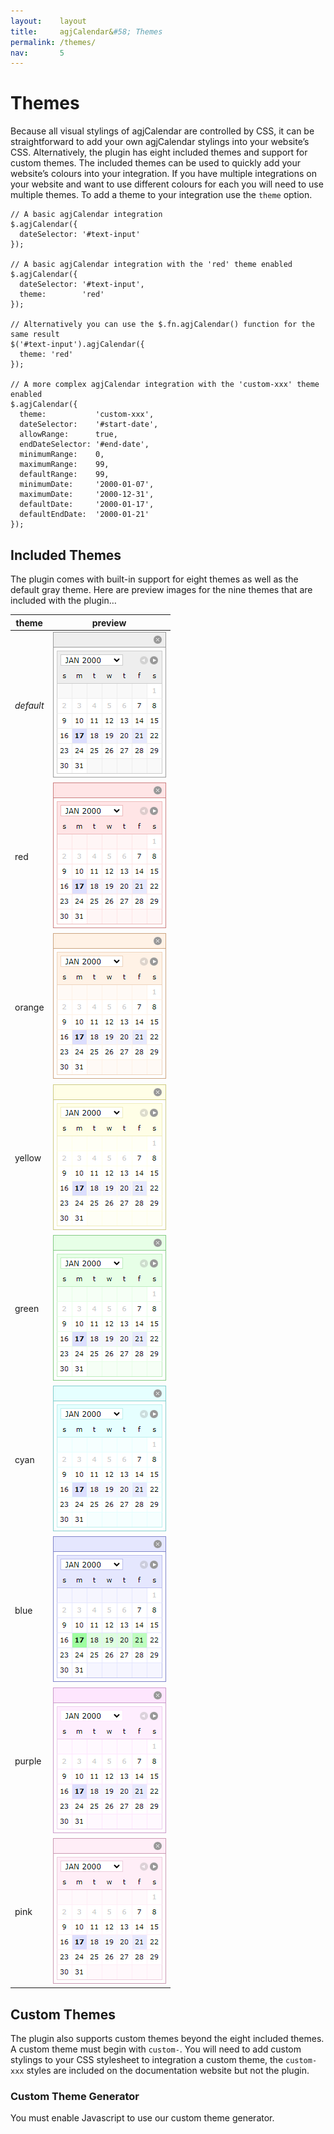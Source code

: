 ```yaml
---
layout:    layout
title:     agjCalendar&#58; Themes
permalink: /themes/
nav:       5
---
```


# Themes

Because all visual stylings of agjCalendar are controlled by CSS, it can be straightforward to add your own agjCalendar stylings into your website’s CSS. Alternatively, the plugin has eight included themes and support for custom themes. The included themes can be used to quickly add your website’s colours into your integration. If you have multiple integrations on your website and want to use different colours for each you will need to use multiple themes. To add a theme to your integration use the `theme` option.

    // A basic agjCalendar integration
    $.agjCalendar({
      dateSelector: '#text-input'
    });

    // A basic agjCalendar integration with the 'red' theme enabled
    $.agjCalendar({
      dateSelector: '#text-input',
      theme:        'red'
    });

    // Alternatively you can use the $.fn.agjCalendar() function for the same result
    $('#text-input').agjCalendar({
      theme: 'red'
    });

    // A more complex agjCalendar integration with the 'custom-xxx' theme enabled
    $.agjCalendar({
      theme:           'custom-xxx',
      dateSelector:    '#start-date',
      allowRange:      true,
      endDateSelector: '#end-date',
      minimumRange:    0,
      maximumRange:    99,
      defaultRange:    99,
      minimumDate:     '2000-01-07',
      maximumDate:     '2000-12-31',
      defaultDate:     '2000-01-17',
      defaultEndDate:  '2000-01-21'
    });

## Included Themes

The plugin comes with built-in support for eight themes as well as the default gray theme. Here are preview images for the nine themes that are included with the plugin…

theme|preview
-----|-------
*default*|![Default Theme](/documentation/agjCalendar.agjjQuery.org/images/theme-default.png)
red|![Red Theme](/documentation/agjCalendar.agjjQuery.org/images/theme-red.png)
orange|![Orange Theme](/documentation/agjCalendar.agjjQuery.org/images/theme-orange.png)
yellow|![Yellow Theme](/documentation/agjCalendar.agjjQuery.org/images/theme-yellow.png)
green|![Green Theme](/documentation/agjCalendar.agjjQuery.org/images/theme-green.png)
cyan|![Cyan Theme](/documentation/agjCalendar.agjjQuery.org/images/theme-cyan.png)
blue|![Blue Theme](/documentation/agjCalendar.agjjQuery.org/images/theme-blue.png)
purple|![Purple Theme](/documentation/agjCalendar.agjjQuery.org/images/theme-purple.png)
pink|![Pink Theme](/documentation/agjCalendar.agjjQuery.org/images/theme-pink.png)

## Custom Themes

The plugin also supports custom themes beyond the eight included themes. A custom theme must begin with `custom-`. You will need to add custom stylings to your CSS stylesheet to integration a custom theme, the `custom-xxx` styles are included on the documentation website but not the plugin.

### Custom Theme Generator

<noscript><p>You must enable Javascript to use our custom theme generator.</p></noscript>

<div id="ctg" style="display:none">
  <p>You can use the custom theme generator below to style agjCalendar to match your branding.</p>
  <p>The custom theme generator supports long hex codes (with or without the <code>#</code>), short hex codes (with or without the <code>#</code>), RGB colours, RGBA colours, HSL colours, HSLA colours and all colour keywords as defined by the <a href="https://www.w3.org/wiki/CSS/Properties/color/keywords" title="World Wide Web Consortium (W3C)">World Wide Web Consortium (W3C)</a>. We recommend using hex codes.</p>
  <p>Copy and paste the generated CSS into your own stylesheet for the stylings to appear on your website.</p>
  <form method="post" action="/themes/#custom-theme-generator" onsubmit="return false;" class="interactive interactive-tool">
    <p>
      <label for="ctg-theme-name">Custom theme name</label>
      <br />
      <input type="text" id="ctg-theme-name" value="" placeholder="hotdog-stand" />
      <br />
      <br />
      <label for="ctg-border">Border</label>
      <br />
      <input type="text" id="ctg-border" value="" placeholder="#000000" />
      <br />
      <br />
      <label for="ctg-title-bar">Title bar</label>
      <br />
      <input type="text" id="ctg-title-bar" value="" placeholder="#ff0000" />
      <br />
      <br />
      <label for="ctg-inner-colour">Inner colour</label>
      <br />
      <input type="text" id="ctg-inner-colour" value="" placeholder="#c6c6c6" />
      <br />
      <br />
      <label for="ctg-header-border">Header border</label>
      <br />
      <input type="text" id="ctg-header-border" value="" placeholder="#000000" />
      <br />
      <br />
      <label for="ctg-header-background">Header background</label>
      <br />
      <input type="text" id="ctg-header-background" value="" placeholder="#ff0000" />
      <br />
      <br />
      <label for="ctg-header-text">Header text</label>
      <br />
      <input type="text" id="ctg-header-text" value="" placeholder="#ffffff" />
      <br />
      <br />
      <label for="ctg-calendar-border">Calendar border</label>
      <br />
      <input type="text" id="ctg-calendar-border" value="" placeholder="#848484" />
      <br />
      <br />
      <label for="ctg-calendar-background">Calendar background</label>
      <br />
      <input type="text" id="ctg-calendar-background" value="" placeholder="#ffffff" />
      <br />
      <br />
      <label for="ctg-unselectable-background">Unselectable background</label>
      <br />
      <input type="text" id="ctg-unselectable-background" value="" placeholder="#c6c6c6" />
      <br />
      <br />
      <label for="ctg-unselectable-colour">Unselectable colour</label>
      <br />
      <input type="text" id="ctg-unselectable-colour" value="" placeholder="#848484" />
      <br />
      <br />
      <label for="ctg-date-background">Date background</label>
      <br />
      <input type="text" id="ctg-date-background" value="" placeholder="#ffff00" />
      <br />
      <br />
      <label for="ctg-date-background-active">Date background (active)</label>
      <br />
      <input type="text" id="ctg-date-background-active" value="" placeholder="#ff0000" />
      <br />
      <br />
      <label for="ctg-date-background-other-active">Date background (other active)</label>
      <br />
      <input type="text" id="ctg-date-background-other-active" value="" placeholder="#ff8000" />
      <br />
      <br />
      <label for="ctg-date-background-in-range">Date background (in range)</label>
      <br />
      <input type="text" id="ctg-date-background-in-range" value="" placeholder="#ffbf00" />
      <br />
      <br />
      <label for="ctg-date-colour">Date colour</label>
      <br />
      <input type="text" id="ctg-date-colour" value="" placeholder="#000000" />
      <br />
      <br />
      <label for="ctg-date-colour-active">Date colour (active)</label>
      <br />
      <input type="text" id="ctg-date-colour-active" value="" placeholder="#ffffff" />
      <br />
      <br />
      <label for="ctg-date-colour-other-active">Date colour (other active)</label>
      <br />
      <input type="text" id="ctg-date-colour-other-active" value="" placeholder="#ffffff" />
      <br />
      <br />
      <label for="ctg-date-colour-in-range">Date colour (in range)</label>
      <br />
      <input type="text" id="ctg-date-colour-in-range" value="" placeholder="#000000" />
      <br />
      <br />
      <input type="submit" value="Generate" class="submit" id="ctg-generate" />
    </p>
    <pre><code id="ctg-code"></code></pre>
  </form>
  <div id="agjCalendar" class="agjCalendar-single agjCalendar-small" style="bottom:-233px;display:block;left:10px;position:fixed">
    <div id="agjCalendar-header">
      <div id="agjCalendar-header-inner">
        <a onclick="return false;" href="#" id="agjCalendar-hide" title="Hide Calendar">Hide Calendar</a>
        <span id="agjCalendar-powered-by-before">Powered by </span>
        <a onclick="return false;" href="https://agjcalendar.agjjquery.org/" target="_blank" title="agjCalendar" id="agjCalendar-powered-by">agjCalendar</a>
        <span id="agjCalendar-powered-by-before"></span>
      </div>
    </div>
    <div id="agjCalendar-body">
      <div id="agjCalendar-first" class="agjCalendar-six-weeks">
        <div class="agjCalendar-month">
          <div class="agjCalendar-month-inner-1">
            <div class="agjCalendar-month-inner-2">
              <select id="agjCalendar-dropdown">
                <option value="2000-01">Jan 2000</option>
              </select>
              <a onclick="return false;" href="#" class="agjCalendar-next-month" title="Next Month">
                <span class="agjCalendar-next-month-inner">Next Month</span>
              </a>
              <a onclick="return false;" href="#" class="agjCalendar-previous-month" title="Previous Month">
                <span class="agjCalendar-previous-month-inner">Previous Month</span>
              </a>
            </div>
          </div>
        </div>
        <div class="agjCalendar-days">
          <div class="agjCalendar-sunday" title="Sunday">S</div>
          <div class="agjCalendar-monday" title="Monday">M</div>
          <div class="agjCalendar-tuesday" title="Tuesday">T</div>
          <div class="agjCalendar-wednesday" title="Wednesday">W</div>
          <div class="agjCalendar-thursday" title="Thursday">T</div>
          <div class="agjCalendar-friday" title="Friday">F</div>
          <div class="agjCalendar-saturday" title="Saturday">S</div>
        </div>
        <div class="agjCalendar-week agjCalendar-week-one">
          <div class="agjCalendar-blank agjCalendar-sunday"></div>
          <div class="agjCalendar-blank agjCalendar-monday"></div>
          <div class="agjCalendar-blank agjCalendar-tuesday"></div>
          <div class="agjCalendar-blank agjCalendar-wednesday"></div>
          <div class="agjCalendar-blank agjCalendar-thursday"></div>
          <div class="agjCalendar-blank agjCalendar-friday"></div>
          <div class="agjCalendar-saturday">1</div>
        </div>
        <div class="agjCalendar-week agjCalendar-week-two">
          <div class="agjCalendar-sunday agjCalendar-selectable">2</div>
          <div class="agjCalendar-monday agjCalendar-selectable">3</div>
          <div class="agjCalendar-tuesday agjCalendar-selectable">4</div>
          <div class="agjCalendar-wednesday agjCalendar-selectable">5</div>
          <div class="agjCalendar-thursday agjCalendar-selectable">6</div>
          <div class="agjCalendar-friday agjCalendar-selectable">
            <a onclick="return false;" href="#" title="January 7, 2000">7</a>
          </div>
          <div class="agjCalendar-saturday agjCalendar-selectable">
            <a onclick="return false;" href="#" title="January 8, 2000">8</a>
          </div>
        </div>
        <div class="agjCalendar-week agjCalendar-week-three">
          <div class="agjCalendar-sunday agjCalendar-selectable">
            <a onclick="return false;" href="#" title="January 9, 2000">9</a>
          </div>
          <div class="agjCalendar-monday agjCalendar-selectable">
            <a onclick="return false;" href="#" title="January 10, 2000">10</a>
          </div>
          <div class="agjCalendar-tuesday agjCalendar-selectable">
            <a onclick="return false;" href="#" title="January 11, 2000">11</a>
          </div>
          <div class="agjCalendar-wednesday agjCalendar-selectable">
            <a onclick="return false;" href="#" title="January 12, 2000">12</a>
          </div>
          <div class="agjCalendar-thursday agjCalendar-selectable">
            <a onclick="return false;" href="#" title="January 13, 2000">13</a>
          </div>
          <div class="agjCalendar-friday agjCalendar-selectable">
            <a onclick="return false;" href="#" title="January 14, 2000">14</a>
          </div>
          <div class="agjCalendar-saturday agjCalendar-selectable">
            <a onclick="return false;" href="#" title="January 15, 2000">15</a>
          </div>
        </div>
        <div class="agjCalendar-week agjCalendar-week-four">
          <div class="agjCalendar-sunday agjCalendar-selectable">
            <a onclick="return false;" href="#" title="January 16, 2000">16</a>
          </div>
          <div class="agjCalendar-monday agjCalendar-selectable agjCalendar-active">
            <a onclick="return false;" href="#" title="January 17, 2000">17</a>
          </div>
          <div class="agjCalendar-tuesday agjCalendar-selectable agjCalendar-in-range">
            <a onclick="return false;" href="#" title="January 18, 2000">18</a>
          </div>
          <div class="agjCalendar-wednesday agjCalendar-selectable agjCalendar-in-range">
            <a onclick="return false;" href="#" title="January 19, 2000">19</a>
          </div>
          <div class="agjCalendar-thursday agjCalendar-selectable agjCalendar-in-range">
            <a onclick="return false;" href="#" title="January 20, 2000">20</a>
          </div>
          <div class="agjCalendar-friday agjCalendar-selectable agjCalendar-other-active">
            <a onclick="return false;" href="#" title="January 21, 2000">21</a>
          </div>
          <div class="agjCalendar-saturday agjCalendar-selectable">
            <a onclick="return false;" href="#" title="January 22, 2000">22</a>
          </div>
        </div>
        <div class="agjCalendar-week agjCalendar-week-five">
          <div class="agjCalendar-sunday agjCalendar-selectable">
            <a onclick="return false;" href="#" title="January 23, 2000">23</a>
          </div>
          <div class="agjCalendar-monday agjCalendar-selectable">
            <a onclick="return false;" href="#" title="January 24, 2000">24</a>
          </div>
          <div class="agjCalendar-tuesday agjCalendar-selectable">
            <a onclick="return false;" href="#" title="January 25, 2000">25</a>
          </div>
          <div class="agjCalendar-wednesday agjCalendar-selectable">
            <a onclick="return false;" href="#" title="January 26, 2000">26</a>
          </div>
          <div class="agjCalendar-thursday agjCalendar-selectable">
            <a onclick="return false;" href="#" title="January 27, 2000">27</a>
          </div>
          <div class="agjCalendar-friday agjCalendar-selectable">
            <a onclick="return false;" href="#" title="January 28, 2000">28</a>
          </div>
          <div class="agjCalendar-saturday agjCalendar-selectable">
            <a onclick="return false;" href="#" title="January 29, 2000">29</a>
          </div>
        </div>
        <div class="agjCalendar-week agjCalendar-week-six">
          <div class="agjCalendar-sunday agjCalendar-selectable">
            <a onclick="return false;" href="#" title="January 30, 2000">30</a>
          </div>
          <div class="agjCalendar-monday agjCalendar-selectable">
            <a onclick="return false;" href="#" title="January 31, 2000">31</a>
          </div>
          <div class="agjCalendar-blank agjCalendar-tuesday"></div>
          <div class="agjCalendar-blank agjCalendar-wednesday"></div>
          <div class="agjCalendar-blank agjCalendar-thursday"></div>
          <div class="agjCalendar-blank agjCalendar-friday"></div>
          <div class="agjCalendar-blank agjCalendar-saturday"></div>
        </div>
      </div>
    </div>
  </div>
</div>

<script type="text/javascript">
  (function($) {
    var ctgElement = document.getElementById('ctg');
    if (ctgElement !== null) {
      var fillCtg = function() {
        // determine theme name and colours
        var determineThemeName = function(jQueryElement) {
          var themeName;
          if (new RegExp(/^([a-zA-Z0-9-]+)$/).test(jQueryElement.val())) {
            themeName = jQueryElement.val();
          } else {
            themeName = jQueryElement.attr('placeholder');
          }              
          // all custom themes must begin with 'custom-'
          if (themeName.indexOf('custom-') !== 0) {
            themeName = 'custom-' + themeName;
          }
          return themeName;

          var themeNameRegex = new RegExp(/^([a-zA-Z0-9-]+)$/);
          if (themeNameRegex.test(element.value)) {
            // all custom themes must begin with 'custom-'
            return element.value.indexOf('custom-') === 0 ? element.value : 'custom-' + element.value;
          }

          // all custom themes must begin with 'custom-'
          return element.placeholder.indexOf('custom-') === 0 ? element.placeholder : 'custom-' + element.placeholder;
        };

        var determineColour = function(jQueryElement) {
          var hexRegex = new RegExp(/^#?(?:[0-9a-fA-F]{3}){1,2}$/);
          if (hexRegex.test(jQueryElement.val())) {
            // the # is optional in our form fields but mandatory for CSS
            return jQueryElement.val().indexOf('#') === 0 ? jQueryElement.val() : '#' + jQueryElement.val(); 
          }

          var nonHexRegex = new RegExp(/^((rgba?|hsla?)\((\d{1,3}%?,\s*){2}\d{1,3}%?(,\s*(0|1|0?\.\d+))?\)|(aliceblue|antiquewhite|aqua|aquamarine|azure|beige|bisque|black|blanchedalmond|blue|blueviolet|brown|burlywood|cadetblue|chartreuse|chocolate|coral|cornflowerblue|cornsilk|crimson|cyan|darkblue|darkcyan|darkgoldenrod|darkgray|darkgreen|darkgrey|darkkhaki|darkmagenta|darkolivegreen|darkorange|darkorchid|darkred|darksalmon|darkseagreen|darkslateblue|darkslategray|darkslategrey|darkturquoise|darkviolet|deeppink|deepskyblue|dimgray|dimgrey|dodgerblue|firebrick|floralwhite|forestgreen|fuchsia|gainsboro|ghostwhite|gold|goldenrod|gray|green|greenyellow|grey|honeydew|hotpink|indianred|indigo|ivory|khaki|lavender|lavenderblush|lawngreen|lemonchiffon|lightblue|lightcoral|lightcyan|lightgoldenrodyellow|lightgray|lightgreen|lightgrey|lightpink|lightsalmon|lightseagreen|lightskyblue|lightslategray|lightslategrey|lightsteelblue|lightyellow|lime|limegreen|linen|magenta|maroon|mediumaquamarine|mediumblue|mediumorchid|mediumpurple|mediumseagreen|mediumslateblue|mediumspringgreen|mediumturquoise|mediumvioletred|midnightblue|mintcream|mistyrose|moccasin|navajowhite|navy|oldlace|olive|olivedrab|orange|orangered|orchid|palegoldenrod|palegreen|paleturquoise|palevioletred|papayawhip|peachpuff|peru|pink|plum|powderblue|purple|red|rosybrown|royalblue|saddlebrown|salmon|sandybrown|seagreen|seashell|sienna|silver|skyblue|slateblue|slategray|slategrey|snow|springgreen|steelblue|tan|teal|thistle|tomato|turquoise|violet|wheat|white|whitesmoke|yellow|yellowgreen))$/);
          if (nonHexRegex.test(jQueryElement.val())) {
            return jQueryElement.val();
          }

          return jQueryElement.attr('placeholder');
        };

        var themeName = determineThemeName($('#ctg-theme-name'));
        var border = determineColour($('#ctg-border'));
        var titleBar = determineColour($('#ctg-title-bar'));
        var innerColour = determineColour($('#ctg-inner-colour'));
        var headerBorder = determineColour($('#ctg-header-border'));
        var headerBackground = determineColour($('#ctg-header-background'));
        var headerText = determineColour($('#ctg-header-text'));
        var calendarBorder = determineColour($('#ctg-calendar-border'));
        var calendarBackground = determineColour($('#ctg-calendar-background'));
        var unselectableBackground = determineColour($('#ctg-unselectable-background'));
        var unselectableColour = determineColour($('#ctg-unselectable-colour'));
        var dateBackground = determineColour($('#ctg-date-background'));
        var dateBackgroundActive = determineColour($('#ctg-date-background-active'));
        var dateBackgroundOtherActive = determineColour($('#ctg-date-background-other-active'));
        var dateBackgroundInRange = determineColour($('#ctg-date-background-in-range'));
        var dateColour = determineColour($('#ctg-date-colour'));
        var dateColourActive = determineColour($('#ctg-date-colour-active'));
        var dateColourOtherActive = determineColour($('#ctg-date-colour-other-active'));
        var dateColourInRange = determineColour($('#ctg-date-colour-in-range'));

        // update CSS code
        var strRepeat = function(inputString, numberOfTimes) { // based on https://www.php.net/manual/function.str-repeat.php
          var result = '';
          for (var i = 0; i < numberOfTimes; i++) {
            result += inputString;
          }
          return result;
        };

        var ctgMarkup = '';
        ctgMarkup += '/* start of agjCalendar `' + themeName + '` theme */';
        ctgMarkup += '\r\n';
        ctgMarkup += '\r\n';
        ctgMarkup += '#agjCalendar.agjCalendar-theme-' + themeName + '  ' + strRepeat(' ', 109 + themeName.length) + '{ border-color:' + border + ' }';
        ctgMarkup += '\r\n';
        ctgMarkup += 'div.agjCalendar-theme-' + themeName + ' #agjCalendar-header  ' + strRepeat(' ', 98 + themeName.length) + '{ background-color:' + titleBar + ';border-color:' + border + ' }';
        ctgMarkup += '\r\n';
        ctgMarkup += 'div.agjCalendar-theme-' + themeName + ' #agjCalendar-dropdown  ' + strRepeat(' ', 96 + themeName.length) + '{ border-color:' + headerBorder + ' }';
        ctgMarkup += '\r\n';
        ctgMarkup += 'div.agjCalendar-theme-' + themeName + ' #agjCalendar-body  ' + strRepeat(' ', 100 + themeName.length) + '{ background-color:' + innerColour + ';border-color:' + innerColour + ' }';
        ctgMarkup += '\r\n';
        ctgMarkup += 'div.agjCalendar-theme-' + themeName + ' #agjCalendar-body div.agjCalendar-days,div.agjCalendar-theme-' + themeName + ' #agjCalendar-body div.agjCalendar-month ' + strRepeat(' ', 17) + '{ background-color:' + headerBackground + ';border-color:' + headerBorder + ';color:' + headerText + ' }';
        ctgMarkup += '\r\n';
        ctgMarkup += 'div.agjCalendar-theme-' + themeName + ' #agjCalendar-body div.agjCalendar-week  ' + strRepeat(' ', 79 + themeName.length) + '{ background-color:' + calendarBackground + ';border-color:' + calendarBorder + ';border-bottom-color:' + calendarBorder + ' }';
        ctgMarkup += '\r\n';
        ctgMarkup += 'div.agjCalendar-theme-' + themeName + ' #agjCalendar-body div.agjCalendar-week-six  ' + strRepeat(' ', 75 + themeName.length) + '{ border-bottom-color:' + calendarBorder + ' }';
        ctgMarkup += '\r\n';
        ctgMarkup += 'div.agjCalendar-theme-' + themeName + ' #agjCalendar-body div.agjCalendar-week div  ' + strRepeat(' ', 75 + themeName.length) + '{ background-color:' + unselectableBackground + ';border-color:' + calendarBorder + ';color:' + unselectableColour + ' }';
        ctgMarkup += '\r\n';
        ctgMarkup += 'div.agjCalendar-theme-' + themeName + ' #agjCalendar-body div.agjCalendar-week div.agjCalendar-blank  ' + strRepeat(' ', 57 + themeName.length) + '{ background-color:' + calendarBackground + ' }';
        ctgMarkup += '\r\n';
        ctgMarkup += 'div.agjCalendar-theme-' + themeName + ' #agjCalendar-body div.agjCalendar-week a  ' + strRepeat(' ', 77 + themeName.length) + '{ background-color:' + dateBackground + ';color:' + dateColour + ' }';
        ctgMarkup += '\r\n';
        ctgMarkup += 'div.agjCalendar-theme-' + themeName + ' #agjCalendar-body div.agjCalendar-in-range,div.agjCalendar-theme-' + themeName + ' #agjCalendar-body div.agjCalendar-in-range a ' + strRepeat(' ', 8) + '{ background-color:' + dateBackgroundInRange + ';color:' + dateColourInRange + ' }';
        ctgMarkup += '\r\n';
        ctgMarkup += 'div.agjCalendar-theme-' + themeName + ' #agjCalendar-body div.agjCalendar-other-active,div.agjCalendar-theme-' + themeName + ' #agjCalendar-body div.agjCalendar-other-active a { background-color:' + dateBackgroundOtherActive + ';color:' + dateColourOtherActive + ' }';
        ctgMarkup += '\r\n';
        ctgMarkup += 'div.agjCalendar-theme-' + themeName + ' #agjCalendar-body div.agjCalendar-active,div.agjCalendar-theme-' + themeName + ' #agjCalendar-body div.agjCalendar-active a ' + strRepeat(' ', 12) + '{ background-color:' + dateBackgroundActive + ';color:' + dateColourActive + ' }';
        ctgMarkup += '\r\n';
        ctgMarkup += 'div.agjCalendar-full.agjCalendar-theme-' + themeName + ' #agjCalendar-body div.agjCalendar-month a span ' + strRepeat(' ', 55 + themeName.length) + '{ border-color:transparent ' + border + ' }';
        ctgMarkup += '\r\n';
        ctgMarkup += '\r\n';
        ctgMarkup += '/* end of agjCalendar `' + themeName + '` theme */';
        ctgMarkup += '\r\n';
        ctgMarkup += ' ';

        $('#ctg-code')[0].innerHTML = ctgMarkup;

        // refresh highlight.js syntax highlighting
        $('#ctg-code').attr({
          'class':            '',
          'data-highlighted': ''
        });
        hljs.highlightAll();

        // update live preview
        $('#agjCalendar').css('borderColor', border);

        $('#agjCalendar-header').css({
          'borderBottomColor': border,
          'backgroundColor': titleBar
        });

        $('#agjCalendar-body').css({
          'backgroundColor': innerColour,
          'borderColor': innerColour
        });

        $('#agjCalendar-dropdown').css('borderColor', headerBorder);

        $('div.agjCalendar-days').css({
          'backgroundColor': headerBackground,
          'borderColor': headerBorder,
          'color': headerText
        });

        $('div.agjCalendar-month').css({
          'backgroundColor': headerBackground,
          'borderColor': headerBorder
        });

        $('div.agjCalendar-week').css({
          'backgroundColor': calendarBackground,
          'borderColor': calendarBorder
        });

        $('div.agjCalendar-week div').css({
          'borderLeftColor': calendarBorder,
          'backgroundColor': unselectableBackground,
          'color': unselectableColour
        });

        $('div.agjCalendar-week div.agjCalendar-blank').css('backgroundColor', calendarBackground);

        $('div.agjCalendar-week a').css({
          'backgroundColor': dateBackground,
          'color': dateColour
        });

        $('div.agjCalendar-active a').css({
          'backgroundColor': dateBackgroundActive,
          'color': dateColourActive
        });

        $('div.agjCalendar-other-active a').css({
          'backgroundColor': dateBackgroundOtherActive,
          'color': dateColourOtherActive
        });

        $('div.agjCalendar-in-range a').css({
          'backgroundColor': dateBackgroundInRange,
          'color': dateColourInRange
        });
      };
      fillCtg();

      // show/hide the live preview
      $(window).on('scroll', function() {
        if ($('#agjCalendar').is(':visible') && !$('#agjCalendar').hasClass('in-motion')) {
          var ctgTop = $('#custom-theme-generator').offset().top;
          var animationSpeed = 250;
          if (ctgTop <= $(window).scrollTop() + $(window).height()) {
            // slide up
            $('#agjCalendar').stop().animate({
              'bottom': '10px'
            }, animationSpeed, function() {
              $('#agjCalendar').removeClass('in-motion');
            }).addClass('in-motion');
          } else {
            // slide down
            $('#agjCalendar').stop().animate({
              'bottom': '-233px'
            }, animationSpeed, function() {
              $('#agjCalendar').removeClass('in-motion');
            }).addClass('in-motion');
          }
        }
      });

      // bind the tool's fields
      $('#ctg form.interactive > p input[type=text]').on('blur', fillCtg).on('change', fillCtg);
      $('#ctg form.interactive > p input[type=checkbox]').on('change', fillCtg);
      $('#ctg form.interactive > p select').on('blur', fillCtg).on('change', fillCtg);
      $('#ctg form.interactive > p input[type=submit]').on('click', fillCtg);

      // unhide the Custom Theme Generator
      ctgElement.style.display = 'block';
    }
  })(jQuery);
</script>

<style>@media (max-width: 1200px) { #agjCalendar { display:none!important } }</style>
